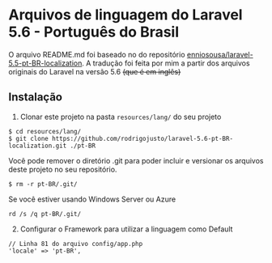 # Arquivos de linguagem do Laravel 5.6 - Português do Brasil

O arquivo README.md foi baseado no do repositório [enniosousa/laravel-5.5-pt-BR-localization](https://github.com/enniosousa/laravel-5.5-pt-BR-localization). A tradução foi feita por mim a partir dos arquivos originais do Laravel na versão 5.6 <s>(que é em inglês)</s>

## Instalação

1. Clonar este projeto na pasta `resources/lang/` do seu projeto
  ```
  $ cd resources/lang/
  $ git clone https://github.com/rodrigojusto/laravel-5.6-pt-BR-localization.git ./pt-BR
  ```
  
  Você pode remover o diretório .git para poder incluir e versionar os arquivos deste projeto no seu repositório.

  ```
  $ rm -r pt-BR/.git/
  ```
  
  Se você estiver usando Windows Server ou Azure
  ```
  rd /s /q pt-BR/.git/
  ```
  
2. Configurar o Framework para utilizar a linguagem como Default
  ```
  // Linha 81 do arquivo config/app.php
  'locale' => 'pt-BR',
  ```
